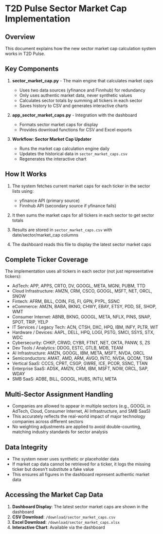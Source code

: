 # T2D Pulse Sector Market Cap Implementation

## Overview

This document explains how the new sector market cap calculation system works in T2D Pulse.

## Key Components

1. **sector_market_cap.py** - The main engine that calculates market caps
   - Uses two data sources (yfinance and Finnhub) for redundancy
   - Only uses authentic market data, never synthetic values
   - Calculates sector totals by summing all tickers in each sector
   - Saves history to CSV and generates interactive charts

2. **app_sector_market_caps.py** - Integration with the dashboard
   - Formats sector market caps for display
   - Provides download functions for CSV and Excel exports

3. **Workflow: Sector Market Cap Updater**
   - Runs the market cap calculation engine daily
   - Updates the historical data in `sector_market_caps.csv`
   - Regenerates the interactive chart

## How It Works

1. The system fetches current market caps for each ticker in the sector lists using:
   - yfinance API (primary source)
   - Finnhub API (secondary source if yfinance fails)

2. It then sums the market caps for all tickers in each sector to get sector totals

3. Results are stored in `sector_market_caps.csv` with date/sector/market_cap columns

4. The dashboard reads this file to display the latest sector market caps

## Complete Ticker Coverage

The implementation uses all tickers in each sector (not just representative tickers):

- AdTech: APP, APPS, CRTO, DV, GOOGL, META, MGNI, PUBM, TTD
- Cloud Infrastructure: AMZN, CRM, CSCO, GOOGL, MSFT, NET, ORCL, SNOW
- Fintech: AFRM, BILL, COIN, FIS, FI, GPN, PYPL, SSNC
- eCommerce: AMZN, BABA, BKNG, CHWY, EBAY, ETSY, PDD, SE, SHOP, WMT
- Consumer Internet: ABNB, BKNG, GOOGL, META, NFLX, PINS, SNAP, SPOT, TRIP, YELP
- IT Services / Legacy Tech: ACN, CTSH, DXC, HPQ, IBM, INFY, PLTR, WIT
- Hardware / Devices: AAPL, DELL, HPQ, LOGI, PSTG, SMCI, SSYS, STX, WDC
- Cybersecurity: CHKP, CRWD, CYBR, FTNT, NET, OKTA, PANW, S, ZS
- Dev Tools / Analytics: DDOG, ESTC, GTLB, MDB, TEAM
- AI Infrastructure: AMZN, GOOGL, IBM, META, MSFT, NVDA, ORCL
- Semiconductors: AMAT, AMD, ARM, AVGO, INTC, NVDA, QCOM, TSM
- Vertical SaaS: CCCS, CPRT, CSGP, GWRE, ICE, PCOR, SSNC, TTAN
- Enterprise SaaS: ADSK, AMZN, CRM, IBM, MSFT, NOW, ORCL, SAP, WDAY
- SMB SaaS: ADBE, BILL, GOOGL, HUBS, INTU, META

## Multi-Sector Assignment Handling

- Companies are allowed to appear in multiple sectors (e.g., GOOGL in AdTech, Cloud, Consumer Internet, AI Infrastructure, and SMB SaaS)
- This accurately reflects the real-world impact of major technology companies across different sectors
- No weighting adjustments are applied to avoid double-counting, matching industry standards for sector analysis

## Data Integrity

- The system never uses synthetic or placeholder data
- If market cap data cannot be retrieved for a ticker, it logs the missing ticker but doesn't substitute a fake value
- This ensures all figures in the dashboard represent authentic market data

## Accessing the Market Cap Data

1. **Dashboard Display**: The latest sector market caps are shown in the dashboard
2. **CSV Download**: `/download/sector_market_caps.csv` 
3. **Excel Download**: `/download/sector_market_caps.xlsx`
4. **Interactive Chart**: Available via the dashboard